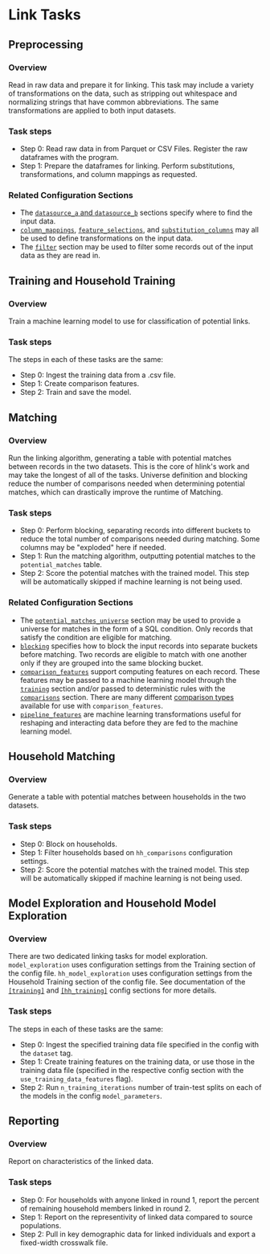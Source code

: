 # Link Tasks

## Preprocessing

### Overview

Read in raw data and prepare it for linking. This task may include a variety of
transformations on the data, such as stripping out whitespace and normalizing strings
that have common abbreviations. The same transformations are applied to both input
datasets.

### Task steps

* Step 0: Read raw data in from Parquet or CSV Files. Register the raw dataframes with the program. 
* Step 1: Prepare the dataframes for linking. Perform substitutions, transformations, and column mappings as requested.

### Related Configuration Sections

* The [`datasource_a` and `datasource_b`](config.html#data-sources) sections specify where to find the input data.
* [`column_mappings`](column_mapping_transforms.html), [`feature_selections`](feature_selection_transforms.html),
and [`substitution_columns`](substitutions.html) may all be used to define transformations on the input data.
* The [`filter`](config.html#filter) section may be used to filter some records out of the input data
as they are read in.

## Training and Household Training

### Overview

Train a machine learning model to use for classification of potential links.

### Task steps

The steps in each of these tasks are the same:
* Step 0: Ingest the training data from a .csv file.
* Step 1: Create comparison features.
* Step 2: Train and save the model.

## Matching

### Overview

Run the linking algorithm, generating a table with potential matches between records in the two datasets.
This is the core of hlink's work and may take the longest of all of the tasks. Universe
definition and blocking reduce the number of comparisons needed when
determining potential matches, which can drastically improve the runtime of Matching.

### Task steps

* Step 0: Perform blocking, separating records into different buckets to reduce the total number
of comparisons needed during matching. Some columns may be "exploded" here if needed.
* Step 1: Run the matching algorithm, outputting potential matches to the `potential_matches` table.
* Step 2: Score the potential matches with the trained model. This step will be automatically skipped if machine learning is not being used.

### Related Configuration Sections

* The [`potential_matches_universe`](config.html#potential-matches-universe) section may be used to
provide a universe for matches in the form of a SQL condition. Only records that satisfy the
condition are eligible for matching.
* [`blocking`](config.html#blocking) specifies how to block the input records into separate buckets
before matching. Two records are eligible to match with one another only if they
are grouped into the same blocking bucket.
* [`comparison_features`](config.html#comparison-features) support computing features
on each record. These features may be passed to a machine learning model through the
[`training`](config.html#training-and-models) section and/or passed to deterministic
rules with the [`comparisons`](config.html#comparisons) section. There are many
different [comparison types](comparison_types.html) available for use with
`comparison_features`.
* [`pipeline_features`](pipeline_features.html) are machine learning transformations
useful for reshaping and interacting data before they are fed to the machine learning
model.

## Household Matching

### Overview

Generate a table with potential matches between households in the two datasets.

### Task steps

* Step 0: Block on households.
* Step 1: Filter households based on `hh_comparisons` configuration settings. 
* Step 2: Score the potential matches with the trained model. This step will be automatically skipped if machine learning is not being used.

## Model Exploration and Household Model Exploration

### Overview

There are two dedicated linking tasks for model exploration.  `model_exploration` uses configuration settings from the Training section of the config file.  `hh_model_exploration` uses configuration settings from the Household Training section of the config file. See documentation of the [`[training]`](config.html#training-and-models) and [`[hh_training]`](config.html#household-training-and-models) config sections for more details. 

### Task steps
The steps in each of these tasks are the same:
 * Step 0: Ingest the specified training data file specified in the config with the  `dataset` tag.
 * Step 1: Create training features on the training data, or use those in the training data file (specified in the respective config section with the `use_training_data_features` flag).
 * Step 2: Run `n_training_iterations` number of train-test splits on each of the models in the config `model_parameters`.

## Reporting

### Overview

Report on characteristics of the linked data.

### Task steps

* Step 0: For households with anyone linked in round 1, report the percent of remaining household members linked in round 2.
* Step 1: Report on the representivity of linked data compared to source populations.
* Step 2: Pull in key demographic data for linked individuals and export a fixed-width crosswalk file.
